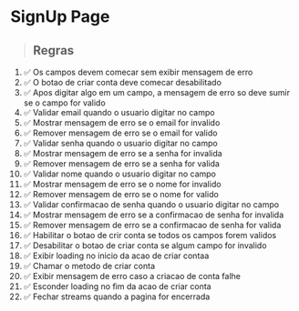 # SignUp Page

> ## Regras
1. ✅ Os campos devem comecar sem exibir mensagem de erro
2. ✅ O botao de criar conta deve comecar desabilitado
3. ✅ Apos digitar algo em um campo, a mensagem de erro so deve sumir se o campo for valido
4. ✅ Validar email quando o usuario digitar no campo
5. ✅ Mostrar mensagem de erro se o email for invalido
6. ✅ Remover mensagem de erro se o email for valido
7. ✅ Validar senha quando o usuario digitar no campo
8. ✅ Mostrar mensagem de erro se a senha for invalida
9. ✅ Remover mensagem de erro se a senha for valida
10. ✅ Validar nome quando o usuario digitar no campo
11. ✅ Mostrar mensagem de erro se o nome for invalido
12. ✅ Remover mensagem de erro se o nome for valido
13. ✅ Validar confirmacao de senha quando o usuario digitar no campo
14. ✅ Mostrar mensagem de erro se a confirmacao de senha for invalida
15. ✅ Remover mensagem de erro se a confirmacao de senha for valida
16. ✅ Habilitar o botao de crir conta se todos os campos forem validos
17. ✅ Desabilitar o botao de criar conta se algum campo for invalido
18. ✅ Exibir loading no inicio da acao de criar contaa
19. ✅ Chamar o metodo de criar conta
20. ✅ Exibir mensagem de erro caso a criacao de conta falhe
21. ✅ Esconder loading no fim da acao de criar conta
22. ✅ Fechar streams quando a pagina for encerrada